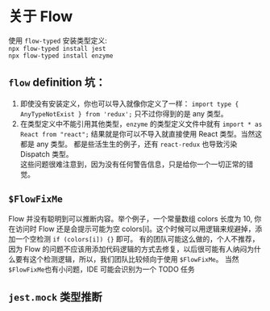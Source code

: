 
# 关于 Flow

使用 `flow-typed` 安装类型定义:   
`npx flow-typed install jest`  
`npx flow-typed install enzyme`  


## `flow` definition 坑：
1. 即使没有安装定义，你也可以导入就像你定义了一样： `import type { AnyTypeNotExist } from 'redux';` 只不过你得到的是 any 类型。 
2. 在类型定义中不能引用其他类型，`enzyme` 的类型定义文件中就有 `import * as React from "react";` 结果就是你可以不导入就直接使用 React 类型。当然这都是 any 类型。
都是些活生生的例子，还有 `react-redux` 也导致污染 Dispatch 类型。   
这些问题很难注意到，因为没有任何警告信息，只是给你一个一切正常的错觉。

## `$FlowFixMe`     
Flow 并没有聪明到可以推断内容。举个例子，一个常量数组 colors 长度为 10, 你在访问时 Flow 还是会提示可能为空 colors[i]。这个时候可以用逻辑来规避掉，添加一个空检测
`if (colors[i]) {}` 即可。 有的团队可能这么做的，个人不推荐，因为 Flow 的问题不应该用添加代码逻辑的方式去修复，以后很可能有人纳闷为什么要有这个检测逻辑，所以，我们团队比较倾向于使用 `$FlowFixMe`。
当然`$FlowFixMe`也有小问题，IDE 可能会识别为一个 TODO 任务

## `jest.mock` 类型推断

